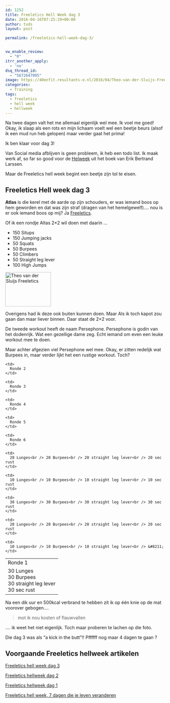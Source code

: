 ```yaml
---
id: 1252
title: Freeletics Hell Week dag 3
date: 2016-04-16T07:25:29+00:00
author: tvds
layout: post

permalink: /freeletics-hell-week-dag-3/


vw_enable_review:
  - "0"
itrr_another_apply:
  - 'no'
dsq_thread_id:
  - "5672647095"
image: https://40enfit.resultants-e.nl/2016/04/Theo-van-der-Sluijs-Freeletics-Hellweek-dag-3.jpg
categories:
  - Training
tags:
  - freeletics
  - hell week
  - hellweek
---
```

Na twee dagen valt het me allemaal eigenlijk wel mee. Ik voel me goed! Okay, ik slaap als een rots en mijn lichaam voelt wel een beetje beurs (alsof ik een mud run heb gelopen) maar verder gaat het prima!

Ik ben klaar voor dag 3!<!--more-->

Van Social media afblijven is geen probleem, ik heb een todo list. Ik maak werk af, so far so good voor de <a href="https://partner.bol.com/click/click?p=2&t=url&s=33431&f=TXL&url=https%3A%2F%2Fwww.bol.com%2Fnl%2Fp%2Fhelweek%2F9200000034767582%2F&name=Helweek%2C%20Erik%20Bertrand%20Larssen" target="_blank">Helweek</a> uit het boek van Erik Bertrand Larssen.

Maar de Freeletics hell week begint een beetje zijn tol te eisen.

## Freeletics Hell week dag 3

**Atlas** is die kerel met de aarde op zijn schouders, er was iemand boos op hem geworden en dat was zijn straf (dragen van het hemelgewelf)…. nou is er ook iemand boos op mij? Ja <a href="https://www.freeletics.com/r/6595686" target="_blank">Freeletics</a>.

Of ik een rondje Altas 2&#215;2 wil doen met daarin &#8230;

  * 150 Situps
  * 150 Jumping jacks
  * 50 Squats
  * 50 Burpees
  * 50 Climbers
  * 50 Straight leg lever
  * 100 High Jumps

<img class=" wp-image-1241 alignleft" src="https://40enfit.resultants-e.nl/2016/04/20160412_201815-e1460749299439-300x225.jpg" alt="Theo van der Sluijs Freeletics" width="144" height="108" srcset="https://40enfit.resultants-e.nl/2016/04/20160412_201815-e1460749299439-300x225.jpg 300w, https://40enfit.resultants-e.nl/2016/04/20160412_201815-e1460749299439-1024x768.jpg 1024w, https://40enfit.resultants-e.nl/2016/04/20160412_201815-e1460749299439.jpg 1200w" sizes="(max-width: 144px) 100vw, 144px" />
  
Overigens had ik deze ook buiten kunnen doen. Maar Als ik toch kapot zou gaan dan maar liever binnen. Daar staat de 2&#215;2 voor.

De tweede workout heeft de naam Persephone. Persephone is godin van het dodenrijk. Wat een gezellige dame zeg. Echt iemand om even een leuke workout mee te doen.

Maar achter afgezien viel Persephone wel mee. Okay, er zitten redelijk wat Burpees in, maar verder lijkt het een rustige workout. Toch?

<table>
  <tr>
    <td>
      Ronde 1
    </td>
    
    <td>
      Ronde 2
    </td>
    
    <td>
      Ronde 3
    </td>
    
    <td>
      Ronde 4
    </td>
    
    <td>
      Ronde 5
    </td>
    
    <td>
      Ronde 6
    </td>
  </tr>
  
  <tr>
    <td>
      30 Lunges<br /> 30 Burpees<br /> 30 straight leg lever<br /> 30 sec rust
    </td>
    
    <td>
      20 Lunges<br /> 20 Burpees<br /> 20 straight leg lever<br /> 20 sec rust
    </td>
    
    <td>
      10 Lunges<br /> 10 Burpees<br /> 10 straight leg lever<br /> 10 sec rust
    </td>
    
    <td>
      30 Lunges<br /> 30 Burpees<br /> 30 straight leg lever<br /> 30 sec rust
    </td>
    
    <td>
      20 Lunges<br /> 20 Burpees<br /> 20 straight leg lever<br /> 20 sec rust
    </td>
    
    <td>
      10 Lunges<br /> 10 Burpees<br /> 10 straight leg lever<br /> &#8211;
    </td>
  </tr>
</table>

Na een dik uur en 500kcal verbrand te hebben zit ik op één knie op de mat voorover gebogen….

> mot ik nou kosten of flauwvallen

…. ik weet het niet eigenlijk. Toch maar proberen te lachen op die foto.

Die dag 3 was als “a kick in the butt”!! Pffffff nog maar 4 dagen te gaan ?

## Voorgaande Freeletics hellweek artikelen

[Freeletics hell week dag 3](https://40enfit.nl/freeletics-hell-week-dag-3/)
  
[Freeletics hellweek dag 2](https://40enfit.nl/freeletics-hellweek-dag-2/)
  
[Freeletics hellweek dag 1](https://40enfit.nl/freeletics-hellweek-dag-1/)
  
[Freeletics hell week, 7 dagen die je leven veranderen](https://40enfit.nl/freeletics-hell-week-7-dagen-die-je-leven-veranderen/)